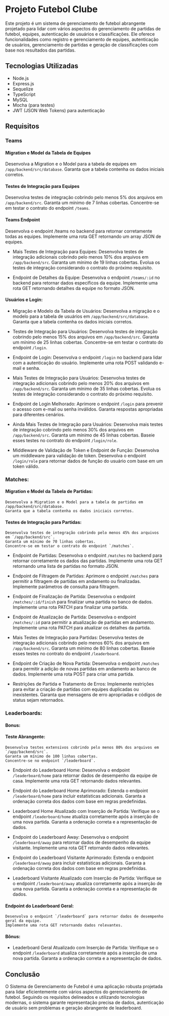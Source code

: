 # Projeto Futebol Clube

Este projeto é um sistema de gerenciamento de futebol abrangente projetado para lidar com vários aspectos do gerenciamento de partidas de futebol, equipes, autenticação de usuários e classificações. Ele oferece funcionalidades como registro e gerenciamento de equipes, autenticação de usuários, gerenciamento de partidas e geração de classificações com base nos resultados das partidas.

## Tecnologias Utilizadas

- Node.js
- Express.js
- Sequelize
- TypeScript
- MySQL
- Mocha (para testes)
- JWT (JSON Web Tokens) para autenticação

## Requisitos

### Teams

#### Migration e Model da Tabela de Equipes

Desenvolva a Migration e o Model para a tabela de equipes em `/app/backend/src/database`. 
Garanta que a tabela contenha os dados iniciais corretos.

#### Testes de Integração para Equipes

Desenvolva testes de integração cobrindo pelo menos 5% dos arquivos em `/app/backend/src`. 
Garanta um mínimo de 7 linhas cobertas. Concentre-se em testar o contrato do endpoint `/teams`.

#### Teams Endpoint

Desenvolva o endpoint /teams no backend para retornar corretamente todas as equipes. 
Implemente uma rota GET retornando um array JSON de equipes.

- Mais Testes de Integração para Equipes:
    Desenvolva testes de integração adicionais cobrindo pelo menos 10% dos arquivos em `/app/backend/src`. 
    Garanta um mínimo de 19 linhas cobertas. 
    Evolua os testes de integração considerando o contrato do próximo requisito. 

- Endpoint de Detalhes da Equipe:
    Desenvolva o endpoint `/teams/:id` no backend para retornar dados específicos da equipe. 
    Implemente uma rota GET retornando detalhes da equipe no formato JSON. 

#### Usuários e Login: 

- Migração e Modelo da Tabela de Usuários:
    Desenvolva a migração e o modelo para a tabela de usuários em `/app/backend/src/database`. 
    Garanta que a tabela contenha os dados iniciais corretos. 

- Testes de Integração para Usuários:
    Desenvolva testes de integração cobrindo pelo menos 15% dos arquivos em `/app/backend/src`. 
    Garanta um mínimo de 25 linhas cobertas. 
    Concentre-se em testar o contrato do endpoint `/login`. 

- Endpoint de Login:
    Desenvolva o endpoint `/login` no backend para lidar com a autenticação do usuário. 
    Implemente uma rota POST validando e-mail e senha. 

- Mais Testes de Integração para Usuários:
    Desenvolva testes de integração adicionais cobrindo pelo menos 20% dos arquivos em `/app/backend/src`. 
    Garanta um mínimo de 35 linhas cobertas. 
    Evolua os testes de integração considerando o contrato do próximo requisito. 

- Endpoint de Login Melhorado:
    Aprimore o endpoint `/login` para prevenir o acesso com e-mail ou senha inválidos. 
    Garanta respostas apropriadas para diferentes cenários. 

- Ainda Mais Testes de Integração para Usuários:
    Desenvolva mais testes de integração cobrindo pelo menos 30% dos arquivos em `/app/backend/src`. 
    Garanta um mínimo de 45 linhas cobertas. 
    Baseie esses testes no contrato do endpoint `/login/role`. 

- Middleware de Validação de Token e Endpoint de Função:
    Desenvolva um middleware para validação de token. 
    Desenvolva o endpoint `/login/role` para retornar dados de função do usuário com base em um token válido.

### Matches:

#### Migration e Model da Tabela de Partidas:

    Desenvolva a Migration e o Model para a tabela de partidas em /app/backend/src/database. 
    Garanta que a tabela contenha os dados iniciais corretos.

#### Testes de Integração para Partidas:

    Desenvolva testes de integração cobrindo pelo menos 45% dos arquivos em `/app/backend/src`. 
    Garanta um mínimo de 70 linhas cobertas. 
    Concentre-se em testar o contrato do endpoint `/matches`. 

- Endpoint de Partidas:
    Desenvolva o endpoint `/matches` no backend para retornar corretamente os dados das partidas. 
    Implemente uma rota GET retornando uma lista de partidas no formato JSON. 

- Endpoint de Filtragem de Partidas:
    Aprimore o endpoint `/matches` para permitir a filtragem de partidas em andamento ou finalizadas. 
    Implemente parâmetros de consulta para filtragem. 

- Endpoint de Finalização de Partida:
    Desenvolva o endpoint `/matches/:id/finish` para finalizar uma partida no banco de dados. 
    Implemente uma rota PATCH para finalizar uma partida. 

- Endpoint de Atualização de Partida:
    Desenvolva o endpoint `/matches/:id` para permitir a atualização de partidas em andamento.
    Implemente uma rota PATCH para atualizar os detalhes da partida.

- Mais Testes de Integração para Partidas:
    Desenvolva testes de integração adicionais cobrindo pelo menos 60% dos arquivos em `/app/backend/src`. 
    Garanta um mínimo de 80 linhas cobertas. 
    Baseie esses testes no contrato do endpoint `/leaderboard`. 

- Endpoint de Criação de Nova Partida:
    Desenvolva o endpoint `/matches` para permitir a adição de novas partidas em andamento ao banco de dados.
    Implemente uma rota POST para criar uma partida.

- Restrições de Partida e Tratamento de Erros:
    Implemente restrições para evitar a criação de partidas com equipes duplicadas ou inexistentes.
    Garanta que mensagens de erro apropriadas e códigos de status sejam retornados.

### Leaderboards:

#### Bonus: 
#### Teste Abrangente:

    Desenvolva testes extensivos cobrindo pelo menos 80% dos arquivos em `/app/backend/src`. 
    Garanta um mínimo de 100 linhas cobertas. 
    Concentre-se no endpoint `/leaderboard`. 

- Endpoint do Leaderboard Home:
    Desenvolva o endpoint `/leaderboard/home` para retornar dados de desempenho da equipe de casa. 
    Implemente uma rota GET retornando dados relevantes. 

- Endpoint do Leaderboard Home Aprimorado:
    Estenda o endpoint `/leaderboard/home` para incluir estatísticas adicionais. 
    Garanta a ordenação correta dos dados com base em regras predefinidas. 

- Leaderboard Home Atualizado com Inserção de Partida:
    Verifique se o endpoint `/leaderboard/home` atualiza corretamente após a inserção de uma nova partida. 
    Garanta a ordenação correta e a representação de dados. 

- Endpoint do Leaderboard Away:
    Desenvolva o endpoint `/leaderboard/away` para retornar dados de desempenho da equipe visitante. 
    Implemente uma rota GET retornando dados relevantes. 

- Endpoint do Leaderboard Visitante Aprimorado:
    Estenda o endpoint `/leaderboard/away` para incluir estatísticas adicionais. 
    Garanta a ordenação correta dos dados com base em regras predefinidas. 

- Leaderboard Visitante Atualizado com Inserção de Partida:
    Verifique se o endpoint `/leaderboard/away` atualiza corretamente após a inserção de uma nova partida. 
    Garanta a ordenação correta e a representação de dados. 

#### Endpoint do Leaderboard Geral:

    Desenvolva o endpoint `/leaderboard` para retornar dados de desempenho geral da equipe. 
    Implemente uma rota GET retornando dados relevantes. 

#### Bônus: 

- Leaderboard Geral Atualizado com Inserção de Partida:
    Verifique se o endpoint `/leaderboard` atualiza corretamente após a inserção de uma nova partida. 
    Garanta a ordenação correta e a representação de dados.

## Conclusão

O Sistema de Gerenciamento de Futebol é uma aplicação robusta projetada para lidar eficientemente com vários aspectos do gerenciamento de futebol. Seguindo os requisitos delineados e utilizando tecnologias modernas, o sistema garante representação precisa de dados, autenticação de usuário sem problemas e geração abrangente de leaderboard.
